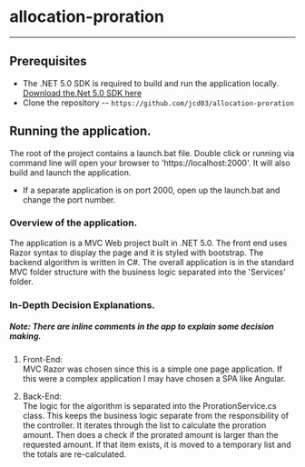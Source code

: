 # allocation-proration
---

## Prerequisites

- The .NET 5.0 SDK is required to build and run the application locally.
[Download the.Net 5.0 SDK here](https://dotnet.microsoft.com/download)
- Clone the repository 
 	-- `https://github.com/jcd03/allocation-proration`

## Running the application.
The root of the project contains a launch.bat file. Double click or running via command line will
open your browser to 'https://localhost:2000'. It will also build and launch the application.
* If a separate application is on port 2000, open up the launch.bat and change the port number.

### Overview of the application.
The application is a MVC Web project built in .NET 5.0. The front end uses Razor syntax to display the page and it is styled with bootstrap. The backend algorithm is written in C#. The overall application is in the standard MVC folder structure with the business logic separated into the 'Services' folder.

### In-Depth Decision Explanations.
##### Note: There are inline comments in the app to explain some decision making.
1. Front-End:  
 MVC Razor was chosen since this is a simple one page application. If this were a complex application I may have chosen a SPA like Angular.
 
2. Back-End:  
	The logic for the algorithm is separated into the ProrationService.cs class. This keeps the business logic separate from the responsibility of the controller. It iterates through the list to calculate the proration amount. Then does a check if the prorated amount is larger than the requested amount. If that item exists, it is moved to a temporary list and the totals are re-calculated.
	